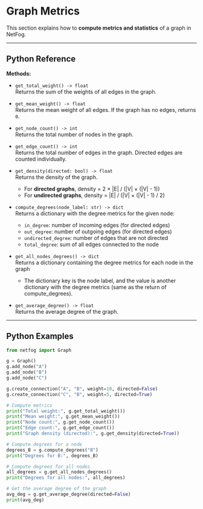 # Graph Metrics

This section explains how to **compute metrics and statistics** of a graph in NetFog.

---

## Python Reference

**Methods:**

- `get_total_weight() -> float`  
Returns the sum of the weights of all edges in the graph.

- `get_mean_weight() -> float`  
Returns the mean weight of all edges. If the graph has no edges, returns `0`.

- `get_node_count() -> int`  
Returns the total number of nodes in the graph.

- `get_edge_count() -> int`  
Returns the total number of edges in the graph. Directed edges are counted individually.

- `get_density(directed: bool) -> float`  
Returns the density of the graph.  
  - For **directed graphs**, density = 2 × |E| / (|V| × (|V| - 1))  
  - For **undirected graphs**, density = |E| / (|V| × (|V| - 1) / 2)

- `compute_degrees(node_label: str) -> dict`  
  Returns a dictionary with the degree metrics for the given node:  
  - `in_degree`: number of incoming edges (for directed edges)  
  - `out_degree`: number of outgoing edges (for directed edges)  
  - `undirected_degree`: number of edges that are not directed  
  - `total_degree`: sum of all edges connected to the node
  
- `get_all_nodes_degrees() -> dict`  
  Returns a dictionary containing the degree metrics for each node in the graph
  - The dictionary key is the node label, and the value is another dictionary with the degree metrics (same as the return of compute_degrees).

- `get_average_degree() -> float`  
  Returns the average degree of the graph.
---

## Python Examples

```python
from netfog import Graph

g = Graph()
g.add_node("A")
g.add_node("B")
g.add_node("C")

g.create_connection("A", "B", weight=10, directed=False)
g.create_connection("C", "B", weight=5, directed=True)

# Compute metrics
print("Total weight:", g.get_total_weight())
print("Mean weight:", g.get_mean_weight())
print("Node count:", g.get_node_count())
print("Edge count:", g.get_edge_count())
print("Graph density (directed):", g.get_density(directed=True))

# Compute degrees for a node
degrees_B = g.compute_degrees("B")
print("Degrees for B:", degrees_B)

# Compute degrees for all nodes
all_degrees = g.get_all_nodes_degrees()
print("Degrees for all nodes:", all_degrees)

# Get the average degree of the graph
avg_deg = g.get_average_degree(directed=False)
print(avg_deg)
```